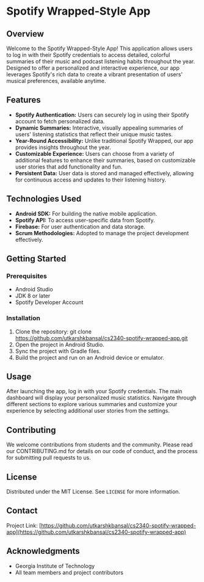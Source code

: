 # Spotify Wrapped-Style App

## Overview
Welcome to the Spotify Wrapped-Style App! This application allows users to log in with their Spotify credentials to access detailed, colorful summaries of their music and podcast listening habits throughout the year. Designed to offer a personalized and interactive experience, our app leverages Spotify's rich data to create a vibrant presentation of users' musical preferences, available anytime.

## Features
- **Spotify Authentication:** Users can securely log in using their Spotify account to fetch personalized data.
- **Dynamic Summaries:** Interactive, visually appealing summaries of users' listening statistics that reflect their unique music tastes.
- **Year-Round Accessibility:** Unlike traditional Spotify Wrapped, our app provides insights throughout the year.
- **Customizable Experience:** Users can choose from a variety of additional features to enhance their summaries, based on customizable user stories that add functionality and fun.
- **Persistent Data:** User data is stored and managed effectively, allowing for continuous access and updates to their listening history.

## Technologies Used
- **Android SDK:** For building the native mobile application.
- **Spotify API:** To access user-specific data from Spotify.
- **Firebase:** For user authentication and data storage.
- **Scrum Methodologies:** Adopted to manage the project development effectively.

## Getting Started

### Prerequisites
- Android Studio
- JDK 8 or later
- Spotify Developer Account

### Installation
1. Clone the repository: git clone https://github.com/utkarshkbansal/cs2340-spotify-wrapped-app.git
2. Open the project in Android Studio.
3. Sync the project with Gradle files.
4. Build the project and run on an Android device or emulator.

## Usage
After launching the app, log in with your Spotify credentials. The main dashboard will display your personalized music statistics. Navigate through different sections to explore various summaries and customize your experience by selecting additional user stories from the settings.

## Contributing
We welcome contributions from students and the community. Please read our CONTRIBUTING.md for details on our code of conduct, and the process for submitting pull requests to us.

## License
Distributed under the MIT License. See `LICENSE` for more information.

## Contact
Project Link: [https://github.com/utkarshkbansal/cs2340-spotify-wrapped-app](https://github.com/utkarshkbansal/cs2340-spotify-wrapped-app)

## Acknowledgments
- Georgia Institute of Technology
- All team members and project contributors

